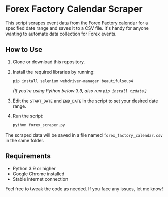 # Forex Factory Calendar Scraper

This script scrapes event data from the Forex Factory calendar for a specified date range and saves it to a CSV file. It's handy for anyone wanting to automate data collection for Forex events.

## How to Use

1. Clone or download this repository.
2. Install the required libraries by running:

   ```bash
   pip install selenium webdriver-manager beautifulsoup4  
   ```

   *(If you're using Python below 3.9, also run `pip install tzdata`.)*
3. Edit the `START_DATE` and `END_DATE` in the script to set your desired date range.
4. Run the script:

   ```bash
   python forex_scraper.py  
   ```

The scraped data will be saved in a file named `forex_factory_calendar.csv` in the same folder.

## Requirements

* Python 3.9 or higher
* Google Chrome installed
* Stable internet connection

Feel free to tweak the code as needed. If you face any issues, let me know!
